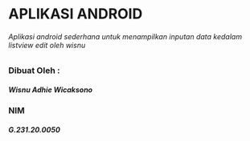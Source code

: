 # APLIKASI ANDROID
###### Aplikasi android sederhana untuk menampilkan inputan data kedalam listview edit oleh wisnu

### Dibuat Oleh :
##### Wisnu Adhie Wicaksono
### NIM
##### G.231.20.0050